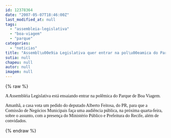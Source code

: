 ```yaml
---
id: 12378364
date: "2007-05-07T18:46:00Z"
last_modified_at: null
tags:
  - "assembleia-legislativa"
  - "boa-viagem"
  - "parque"
categories:
  - "noticias"
title: "Assembl\u00e9ia Legislativa quer entrar na pol\u00eamica do Parque de Boa Viagem"
sutia: null
chapeu: null
autor: null
imagem: null
---
```

{% raw %}
<p><P><FONT face=Verdana>A Assembléia Legislativa está ensaiando entrar na polêmica do Parque de Boa Viagem.</FONT></P></p>
<p><P><FONT face=Verdana>Amanhã, a casa vota um pedido do deputado Alberto Feitosa, do PR, para que a Comissão de Negócios Municipais faça uma audiência pública, na próxima quarta-feira, sobre o assunto, com a presença do Ministério Público e Prefeitura do Recife, além de convidados.</FONT></P> </p>
{% endraw %}